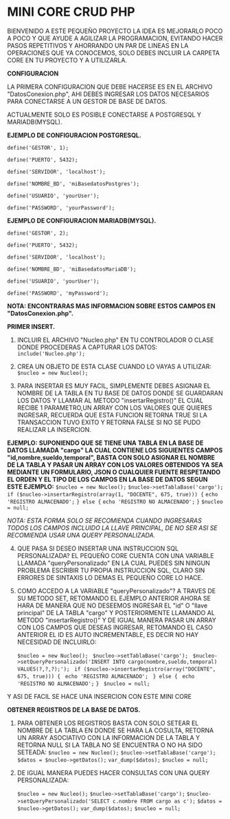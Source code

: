 # MINI CORE CRUD PHP

BIENVENIDO A ESTE PEQUEÑO PROYECTO LA IDEA ES MEJORARLO POCO A POCO Y QUE AYUDE A AGILIZAR LA PROGRAMACION, EVITANDO HACER PASOS REPETITIVOS Y AHORRANDO UN PAR DE LINEAS EN LA OPERACIONES QUE YA CONOCEMOS, SOLO DEBES INCLUIR LA CARPETA CORE EN TU PROYECTO Y A UTILIZARLA.

**CONFIGURACION**

LA PRIMERA CONFIGURACION QUE DEBE HACERSE ES EN EL ARCHIVO
"DatosConexion.php", AHI DEBES INGRESAR LOS DATOS NECESARIOS
PARA CONECTARSE A UN GESTOR DE BASE DE DATOS.

ACTUALMENTE SOLO ES POSIBLE CONECTARSE A POSTGRESQL Y MARIADB(MYSQL).

**EJEMPLO DE CONFIGURACION POSTGRESQL.**

`define('GESTOR', 1);`

`define('PUERTO', 5432);`

`define('SERVIDOR', 'localhost');`

`define('NOMBRE_BD', 'miBasedatosPostgres');`

`define('USUARIO', 'yourUser');`

`define('PASSWORD', 'yourPassword');`

**EJEMPLO DE CONFIGURACION MARIADB(MYSQL).**

`define('GESTOR', 2);`

`define('PUERTO', 5432);`

`define('SERVIDOR', 'localhost');`

`define('NOMBRE_BD', 'miBasedatosMariaDB');`

`define('USUARIO', 'yourUser');`

`define('PASSWORD', 'myPassword');`

**NOTA: ENCONTRARAS MAS INFORMACION SOBRE ESTOS CAMPOS EN "DatosConexion.php".**

**PRIMER INSERT.**

1. INCLUIR EL ARCHIVO "Nucleo.php" EN TU CONTROLADOR O CLASE DONDE
   PROCEDERAS A CAPTURAR LOS DATOS:
   ` include('Nucleo.php');`

2. CREA UN OBJETO DE ESTA CLASE CUANDO LO VAYAS A UTILIZAR:
   ` $nucleo = new Nucleo();`

3. PARA INSERTAR ES MUY FACIL, SIMPLEMENTE DEBES ASIGNAR EL NOMBRE DE LA
   TABLA EN TU BASE DE DATOS DONDE SE GUARDARAN LOS DATOS Y LLAMAR AL METODO
   "insertarRegistro()" EL CUAL RECIBE 1 PARAMETRO,UN ARRAY CON LOS VALORES QUE QUIERES INGRESAR, RECUERDA QUE ESTA FUNCION RETORNA TRUE SI LA TRANSACCION TUVO EXITO Y RETORNA FALSE SI NO SE PUDO REALIZAR LA INSERCION.

**EJEMPLO:**
**SUPONIENDO QUE SE TIENE UNA TABLA EN LA BASE DE DATOS LLAMADA "cargo" LA CUAL CONTIENE LOS SIGUIENTES CAMPOS "id,nombre,sueldo,temporal", BASTA CON SOLO ASIGNAR EL NOMBRE DE LA TABLA Y PASAR UN ARRAY CON LOS VALORES OBTENIDOS YA SEA MEDIANTE UN FORMULARIO, JSON O CUALQUIER FUENTE RESPETANDO EL ORDEN Y EL TIPO DE LOS CAMPOS EN LA BASE DE DATOS SEGUN ESTE EJEMPLO:**
`$nucleo = new Nucleo();`
`$nucleo->setTablaBase('cargo');`
`if ($nucleo->insertarRegistro(array(1, "DOCENTE", 675, true))) {`
`echo 'REGISTRO ALMACENADO';`
`} else {`
`echo 'REGISTRO NO ALMACENADO';`
`}`
`$nucleo = null;`

_NOTA: ESTA FORMA SOLO SE RECOMIENDA CUANDO INGRESARAS TODOS LOS CAMPOS INCLUIDO LA LLAVE PRINCIPAL, DE NO SER ASI SE RECOMIENDA USAR UNA QUERY PERSONALIZADA._

4. QUE PASA SI DESEO INSERTAR UNA INSTRUCCION SQL PERSONALIZADA?
   EL PEQUEÑO CORE CUENTA CON UNA VARIABLE LLAMADA "queryPersonalizado" EN LA CUAL PUEDES SIN NINGUN PROBLEMA ESCRIBIR TU PROPIA INSTRUCCION SQL, CLARO SIN ERRORES DE SINTAXIS LO DEMAS EL PEQUEÑO CORE LO HACE.

5. COMO ACCEDO A LA VARIABLE "queryPersonalizado"?
   A TRAVES DE SU METODO SET, RETOMANDO EL EJEMPLO ANTERIOR AHORA SE HARA DE MANERA QUE NO DESEEMOS INGRESAR EL "id" O "llave principal" DE LA TABLA "cargo" Y POSTERIORMENTE LLAMANDO AL METODO "insertarRegistro()" Y DE IGUAL MANERA PASAR
   UN ARRAY CON LOS CAMPOS QUE DESEAS INGRESAR, RETOMANDO EL CASO ANTERIOR EL ID ES AUTO INCREMENTABLE, ES DECIR NO HAY NECESIDAD DE INCLUIRLO:

   `$nucleo = new Nucleo();`
   ` $nucleo->setTablaBase('cargo');`
   ` $nucleo->setQueryPersonalizado('INSERT INTO cargo(nombre,sueldo,temporal) VALUES(?,?,?);');`
   ` if ($nucleo->insertarRegistro(array("DOCENTE", 675, true))) {`
   ` echo 'REGISTRO ALMACENADO';`
   ` } else {`
   ` echo 'REGISTRO NO ALMACENADO';`
   `}`
   ` $nucleo = null;`

Y ASI DE FACIL SE HACE UNA INSERCION CON ESTE MINI CORE

**OBTENER REGISTROS DE LA BASE DE DATOS.**

1.  PARA OBTENER LOS REGISTROS BASTA CON SOLO SETEAR EL NOMBRE DE LA TABLA EN DONDE SE HARA LA COSULTA, RETORNA UN ARRAY ASOCIATIVO CON LA INFORMACION DE LA TABLA Y RETORNA NULL SI LA TABLA NO SE ENCUENTRA O NO HA SIDO SETEADA:
    `$nucleo = new Nucleo();`
    `$nucleo->setTablaBase('cargo');`
    `$datos = $nucleo->getDatos();`
    `var_dump($datos);`
    `$nucleo = null;`
2.  DE IGUAL MANERA PUEDES HACER CONSULTAS CON UNA QUERY PERSONALIZADA:

    `$nucleo = new Nucleo();`
    `$nucleo->setTablaBase('cargo');`
    `$nucleo->setQueryPersonalizado('SELECT c.nombre FROM cargo as c');`
    `$datos = $nucleo->getDatos();`
    `var_dump($datos);`
    `$nucleo = null;`
